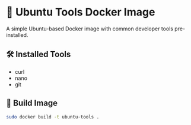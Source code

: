 # 🧰 Ubuntu Tools Docker Image

A simple Ubuntu-based Docker image with common developer tools pre-installed.

## 🛠 Installed Tools

- curl
- nano
- git

## 🔧 Build Image

```bash
sudo docker build -t ubuntu-tools .
